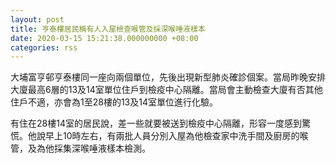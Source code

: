 ```yaml
---
layout: post
title: 亨泰樓居民稱有人入屋檢查喉管及採深喉唾液樣本
date: 2020-03-15 15:21:38.000000000 +08:00
categories: rss
---
```


大埔富亨邨亨泰樓同一座向兩個單位，先後出現新型肺炎確診個案。當局昨晚安排大廈最高6層的13及14室單位住戶到檢疫中心隔離。當局會主動檢查大廈有否其他住戶不適，亦會為1至28樓的13及14室單位進行化驗。

有住在28樓14室的居民說，差一些就要被送到檢疫中心隔離，形容一度感到驚慌。他說早上10時左右，有兩批人員分別入屋為他檢查家中洗手間及廚房的喉管，及為他採集深喉唾液樣本檢測。
